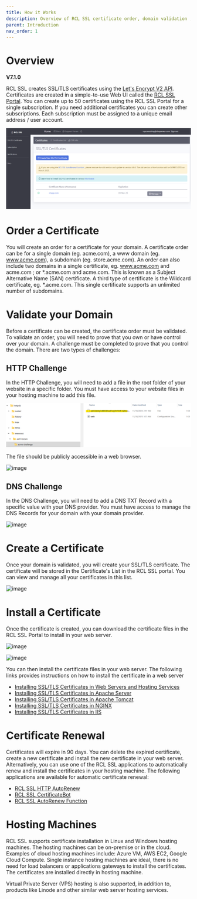 ```yaml
---
title: How it Works
description: Overview of RCL SSL certificate order, domain validation , certificate creation and installation
parent: Introduction
nav_order: 1
---
```


# Overview
**V7.1.0**

RCL SSL creates SSL/TLS certificates using the [Let's Encrypt V2 API](https://letsencrypt.org/). Certificates are created in a simple-to-use Web UI called the [RCL SSL Portal](/portal/portal.md). You can create up to 50 certificates using the RCL SSL Portal for a single subscription. If you need additional certificates you can create other subscriptions. Each subscription must be assigned to a unique email address / user account.

![image](/images/portal/portal.PNG)

# Order a Certificate

You will create an order for a certificate for your domain. A certificate order can be for a single domain (eg. acme.com), a www domain (eg. www.acme.com), a subdomain (eg. store.acme.com). An order can also include two domains in a single certificate, eg. www.acme.com and acme.com ; or *.acme.com and acme.com. This is known as a Subject Alternative Name (SAN) certificate. A third type of certificate is the Wildcard certificate, eg. *.acme.com. This single certificate supports an unlimited number of subdomains.

# Validate your Domain
Before a certificate can be created, the certificate order must be validated. To validate an order, you will need to prove that you own or have control over your domain. A challenge must be completed to prove that you control the domain. There are two types of challenges:

## HTTP Challenge

In the HTTP Challenge, you will need to add a file in the root folder of your website in a specific folder. You must have access to your website files in your hosting machine to add this file.

![image](../images/introduction/http-challenge1.png)

The file should be publicly accessible in a web browser.

![image](../images/portal/stand-alone-http-validation-test.PNG)

## DNS Challenge

In the DNS Challenge, you will need to add a DNS TXT Record with a specific value with your DNS provider. You must have access to manage the DNS Records for your domain with your domain provider.

![image](../images/portal/stand-alone-dns-record.PNG)

# Create a Certificate

Once your domain is validated, you will create your SSL/TLS certificate. The certificate will be stored in the Certificate's List in the RCL SSL portal. You can view and manage all your certificates in this list.

![image](../images/portal/certificate-details.png)

# Install a Certificate

Once the certificate is created, you can download the certificate files in the RCL SSL Portal to install in your web server.

![image](../images/portal/certificate-download.PNG)


![image](../images/portal/certificate-download-webserver.PNG)

You can then install the certificate files in your web server. The following links provides instructions on how to install the certificate in a web server

- [Installing SSL/TLS Certificates in Web Servers and Hosting Services](../installations/web-servers)
- [Installing SSL/TLS Certificates in Apache Server](../installations/apache)
- [Installing SSL/TLS Certificates in Apache Tomcat](../installations/apache-tomcat)
- [Installing SSL/TLS Certificates in NGINX](../installations/nginx)
- [Installing SSL/TLS Certificates in IIS](../installations/iis)

# Certificate Renewal

Certificates will expire in 90 days. You can delete the expired certificate, create a new certificate and install the new certificate in your web server. Alternatively, you can use one of the RCL SSL applications to automatically renew and install the certificates in your hosting machine. The following applications are available for automatic certificate renewal:

 - [RCL SSL HTTP AutoRenew](/httpautorenew/httpautorenew.md)
 - [RCL SSL CertificateBot](/certbot/certbot.md)
 - [RCL SSL AutoRenew Function](/autorenew/autorenew.md)

 # Hosting Machines

 RCL SSL supports certificate installation in Linux and Windows hosting machines. The hosting machines can be on-premise or in the cloud. Examples of cloud hosting machines include: Azure VM, AWS EC2, Google Cloud Compute. Single instance hosting machines are ideal, there is no need for load balancers or applications gateways to install the certificates. The certificates are installed directly in hosting machine.

 Virtual Private Server (VPS) hosting is also supported, in addition to, products like Linode and other similar web server hosting services.